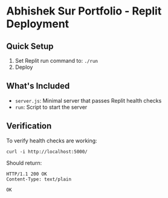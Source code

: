 # Abhishek Sur Portfolio - Replit Deployment

## Quick Setup

1. Set Replit run command to: `./run`
2. Deploy

## What's Included

- `server.js`: Minimal server that passes Replit health checks
- `run`: Script to start the server

## Verification

To verify health checks are working:
```
curl -i http://localhost:5000/
```

Should return:
```
HTTP/1.1 200 OK
Content-Type: text/plain

OK
```
